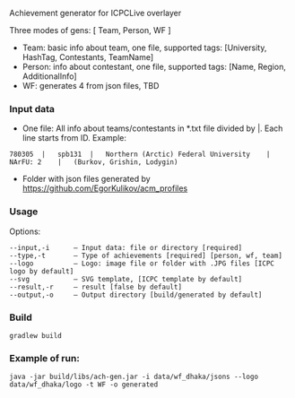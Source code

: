 Achievement generator for ICPCLive overlayer

Three modes of gens: [ Team, Person, WF ]

 * Team: basic info about team, one file, supported tags: [University, HashTag, Contestants, TeamName]
 * Person: info about contestant, one file, supported tags: [Name, Region, AdditionalInfo]
 * WF: generates 4 from json files, TBD

### Input data
* One file: All info about teams/contestants in *.txt file divided by |. Each line starts from ID. Example:
```
780305  |   spb131  |   Northern (Arctic) Federal University    |   NArFU: 2    |   (Burkov, Grishin, Lodygin)
```
* Folder with json files generated by https://github.com/EgorKulikov/acm_profiles 

### Usage
Options:

```
--input,-i      — Input data: file or directory [required]
--type,-t       — Type of achievements [required] [person, wf, team]
--logo          — Logo: image file or folder with .JPG files [ICPC logo by default]
--svg           — SVG template, [ICPC template by default]
--result,-r     — result [false by default]
--output,-o     — Output directory [build/generated by default]
```

### Build

```gradlew build```

### Example of run:
```
java -jar build/libs/ach-gen.jar -i data/wf_dhaka/jsons --logo data/wf_dhaka/logo -t WF -o generated
```
